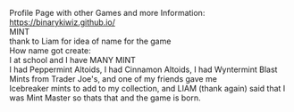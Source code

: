 Profile Page with other Games and more Information: https://binarykiwiz.github.io/  
MINT  
thank to Liam for idea of name for the game  
How name got create:  
I at school and I have MANY MINT  
I had Peppermint Altoids, I had Cinnamon Altoids, I had Wyntermint Blast Mints from Trader Joe's, and one of my friends gave me  
Icebreaker mints to add to my collection, and LIAM (thank again) said that I was Mint Master so thats that and the game is born.  
